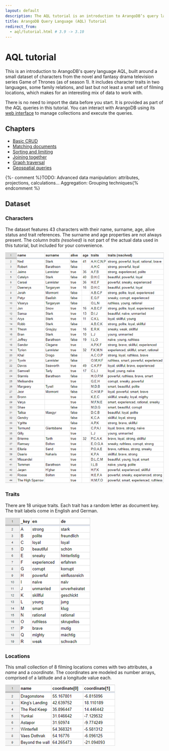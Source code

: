 ```yaml
---
layout: default
description: The AQL tutorial is an introduction to ArangoDB’s query language. In this AQL tutorial you can interact with ArangoDB using its web interface.
title: ArangoDB Query Language (AQL) Tutorial
redirect_from:
  - aql/tutorial.html # 3.9 -> 3.10
---
```

AQL tutorial
============

This is an introduction to ArangoDB's query language AQL, built around a small
dataset of characters from the novel and fantasy drama television series
Game of Thrones (as of season 1). It includes character traits in two languages,
some family relations, and last but not least a small set of filming locations,
which makes for an interesting mix of data to work with.

There is no need to import the data before you start. It is provided as part
of the AQL queries in this tutorial. You can interact with ArangoDB using its
[web interface](getting-started-web-interface.html) to manage
collections and execute the queries.

Chapters
--------

- [Basic CRUD](aql-tutorial-crud.html)
- [Matching documents](aql-tutorial-filter.html)
- [Sorting and limiting](aql-tutorial-sort-limit.html)
- [Joining together](aql-tutorial-join.html)
- [Graph traversal](aql-tutorial-traversal.html)
- [Geospatial queries](aql-tutorial-geospatial.html)

{%- comment %}TODO: Advanced data manipulation: attributes, projections, calculations... Aggregation: Grouping techniques{% endcomment %}

Dataset
-------

### Characters

The dataset features 43 characters with their name, surname, age, alive status
and trait references. The surname and age properties are not always present.
The column *traits (resolved)* is not part of the actual data used in this
tutorial, but included for your convenience.

![Characters table](images/Characters_Table.png)

### Traits

There are 18 unique traits. Each trait has a random letter as document key.
The trait labels come in English and German.

![Traits table](images/Traits_Table.png)

### Locations

This small collection of 8 filming locations comes with two attributes, a
*name* and a *coordinate*. The coordinates are modeled as number arrays,
comprised of a latitude and a longitude value each.

![Locations table](images/Locations_Table.png)
